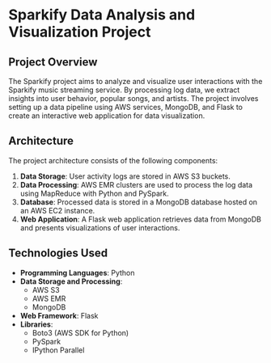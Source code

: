 # Sparkify Data Analysis and Visualization Project

## Project Overview
The Sparkify project aims to analyze and visualize user interactions with the Sparkify music streaming service. By processing log data, we extract insights into user behavior, popular songs, and artists. The project involves setting up a data pipeline using AWS services, MongoDB, and Flask to create an interactive web application for data visualization.

## Architecture
The project architecture consists of the following components:

1. **Data Storage**: User activity logs are stored in AWS S3 buckets.
2. **Data Processing**: AWS EMR clusters are used to process the log data using MapReduce with Python and PySpark.
3. **Database**: Processed data is stored in a MongoDB database hosted on an AWS EC2 instance.
4. **Web Application**: A Flask web application retrieves data from MongoDB and presents visualizations of user interactions.

## Technologies Used
- **Programming Languages**: Python
- **Data Storage and Processing**:
  - AWS S3
  - AWS EMR
  - MongoDB
- **Web Framework**: Flask
- **Libraries**:
  - Boto3 (AWS SDK for Python)
  - PySpark
  - IPython Parallel
